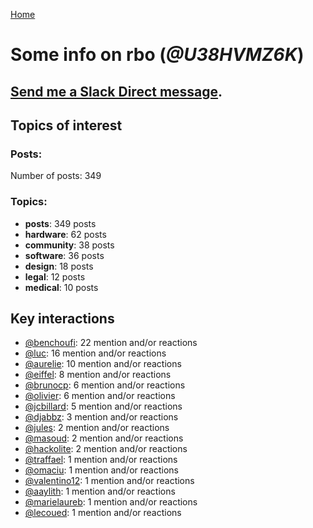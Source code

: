 [Home](https://kelu124.github.io/echommunity/)

# Some info on __rbo__ (_@U38HVMZ6K_)


## [Send me a Slack Direct message](https://echopen.slack.com/messages/@rbo/).

## Topics of interest

### Posts: 

Number of posts: 349

### Topics:

* __posts__: 349 posts
* __hardware__: 62 posts
* __community__: 38 posts
* __software__: 36 posts
* __design__: 18 posts
* __legal__: 12 posts
* __medical__: 10 posts

## Key interactions 

* [@benchoufi](./U0B47KC3S.md): 22 mention and/or reactions
* [@luc](./U0AAL4W13.md): 16 mention and/or reactions
* [@aurelie](./U37GZRZU6.md): 10 mention and/or reactions
* [@eiffel](./U3GHS132Q.md): 8 mention and/or reactions
* [@brunocp](./U33817K25.md): 6 mention and/or reactions
* [@olivier](./U04DFTZ7D.md): 6 mention and/or reactions
* [@jcbillard](./U3GQS8JTZ.md): 5 mention and/or reactions
* [@djabbz](./U2PFHNN3C.md): 3 mention and/or reactions
* [@jules](./U3ML4L01Z.md): 2 mention and/or reactions
* [@masoud](./U3PLYAJPJ.md): 2 mention and/or reactions
* [@hackolite](./U20C8CKTL.md): 2 mention and/or reactions
* [@traffael](./U3RKUJHHS.md): 1 mention and/or reactions
* [@omaciu](./U3J40RUDT.md): 1 mention and/or reactions
* [@valentino12](./U3GV4N878.md): 1 mention and/or reactions
* [@aaylith](./U3ARRLDQ8.md): 1 mention and/or reactions
* [@marielaureb](./U3T7KBEMV.md): 1 mention and/or reactions
* [@lecoued](./U3QGT3Q74.md): 1 mention and/or reactions
